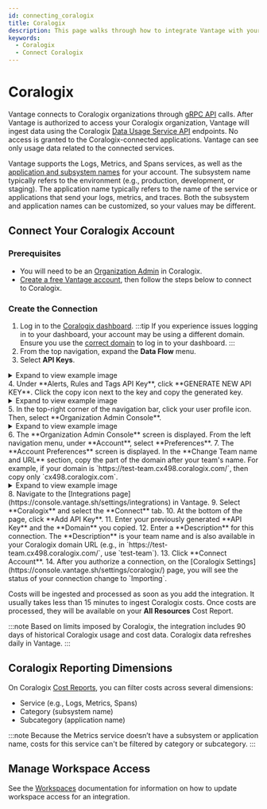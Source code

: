 ```yaml
---
id: connecting_coralogix
title: Coralogix
description: This page walks through how to integrate Vantage with your Coralogix account.
keywords:
  - Coralogix
  - Connect Coralogix
---
```


# Coralogix

Vantage connects to Coralogix organizations through [gRPC API](https://grpc.io/) calls. After Vantage is authorized to access your Coralogix organization, Vantage will ingest data using the Coralogix [Data Usage Service API](https://coralogix.com/docs/data-usage-service-api/) endpoints. No access is granted to the Coralogix-connected applications. Vantage can see only usage data related to the connected services.

Vantage supports the Logs, Metrics, and Spans services, as well as the [application and subsystem names](https://coralogix.com/docs/application-and-subsystem-names/) for your account. The subsystem name typically refers to the environment (e.g., production, development, or staging). The application name typically refers to the name of the service or applications that send your logs, metrics, and traces. Both the subsystem and application names can be customized, so your values may be different.

## Connect Your Coralogix Account

### Prerequisites

- You will need to be an [Organization Admin](https://coralogix.com/docs/managing-your-organization-manage-admins/) in Coralogix.
- [Create a free Vantage account](https://console.vantage.sh/signup), then follow the steps below to connect to Coralogix.

### Create the Connection

1. Log in to the [Coralogix dashboard](https://dashboard.coralogix.com/).
    :::tip
    If you experience issues logging in to your dashboard, your account may be using a different domain. Ensure you use the [correct domain](https://coralogix.com/docs/coralogix-domain/) to log in to your dashboard.
    :::
2. From the top navigation, expand the **Data Flow** menu.
3. Select **API Keys**. 
  <details><summary>Expand to view example image</summary>
   <div>
   <img alt="The Coralogix Data Flow menu with the API Key option highlighted" width="100%" src="/img/connect-coralogix/coralogix-api-key.png"/> </div>
  </details>
4. Under **Alerts, Rules and Tags API Key**, click **GENERATE NEW API KEY**. Click the copy icon next to the key and copy the generated key.
  <details><summary>Expand to view example image</summary>
   <div>
   <img alt="The Coralogix API Access screen. A box is displayed around the Generate New API Key option." width="100%" src="/img/connect-coralogix/coralogix-generate-api-key.png"/> </div>
  </details>
5. In the top-right corner of the navigation bar, click your user profile icon. Then, select **Organization Admin Console**.
  <details><summary>Expand to view example image</summary>
   <div>
   <img alt="The Coralogix profile menu. A box is displayed around the Organization Admin Console option." width="70%" src="/img/connect-coralogix/coralogix-admin-console.png"/> </div>
  </details>
6. The **Organization Admin Console** screen is displayed. From the left navigation menu, under **Account**, select **Preferences**. 
7. The **Account Preferences** screen is displayed. In the **Change Team name and URL** section, copy the part of the domain after your team's name. For example, if your domain is `https://test-team.cx498.coralogix.com/`, then copy only `cx498.coralogix.com`.
  <details><summary>Expand to view example image</summary>
   <div>
   <img alt="The Coralogix Account Preferences screen. A number 1 tooltip is displayed next to the Preferences option. A number 2 tooltip is displayed next to the team name and URL option." width="100%" src="/img/connect-coralogix/coralogix-account-pref.png"/> </div>
  </details>
8. Navigate to the [Integrations page](https://console.vantage.sh/settings/integrations) in Vantage.
9. Select **Coralogix** and select the **Connect** tab. 
10. At the bottom of the page, click **Add API Key**.
11. Enter your previously generated **API Key** and the **Domain** you copied. 
12. Enter a **Description** for this connection. The **Description** is your team name and is also available in your Coralogix domain URL (e.g., in `https://test-team.cx498.coralogix.com/`, use `test-team`). 
13. Click **Connect Account**.
14. After you authorize a connection, on the [Coralogix Settings](https://console.vantage.sh/settings/coralogix/) page, you will see the status of your connection change to `Importing`.

Costs will be ingested and processed as soon as you add the integration. It usually takes less than 15 minutes to ingest Coralogix costs. Once costs are processed, they will be available on your **All Resources** Cost Report. 

:::note
Based on limits imposed by Coralogix, the integration includes 90 days of historical Coralogix usage and cost data. Coralogix data refreshes daily in Vantage.
:::

## Coralogix Reporting Dimensions

On Coralogix [Cost Reports](/cost_reports/), you can filter costs across several dimensions:

- Service (e.g., Logs, Metrics, Spans)
- Category (subsystem name)
- Subcategory (application name)

:::note
Because the Metrics service doesn’t have a subsystem or application name, costs for this service can't be filtered by category or subcategory.
:::

## Manage Workspace Access

See the [Workspaces](/workspaces#integration-workspace) documentation for information on how to update workspace access for an integration.